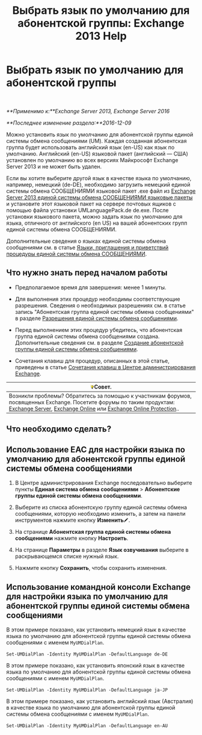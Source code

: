 ﻿---
title: 'Выбрать язык по умолчанию для абонентской группы: Exchange 2013 Help'
TOCTitle: Выбрать язык по умолчанию для абонентской группы
ms:assetid: 7a1d2e7e-4053-40af-9ec1-ec714df12ad4
ms:mtpsurl: https://technet.microsoft.com/ru-ru/library/Aa998914(v=EXCHG.150)
ms:contentKeyID: 50556447
ms.date: 05/22/2018
mtps_version: v=EXCHG.150
ms.translationtype: MT
---

# Выбрать язык по умолчанию для абонентской группы

 

_**Применимо к:**Exchange Server 2013, Exchange Server 2016_

_**Последнее изменение раздела:**2016-12-09_

Можно установить язык по умолчанию для абонентской группы единой системы обмена сообщениями (UM). Каждая созданная абонентская группа будет использовать английский язык (en-US) как язык по умолчанию. Английский (en-US) языковой пакет (английский — США) установлен по умолчанию во всех версиях Майкрософт Exchange Server 2013 и не может быть удален.

Если вы хотите выберите другой язык в качестве языка по умолчанию, например, немецкий (de-DE), необходимо загрузить немецкий единой системы обмена СООБЩЕНИЯМИ языковой пакет .exe файл из [Exchange Server 2013 единой системы обмена СООБЩЕНИЯМИ языковые пакеты](https://go.microsoft.com/fwlink/p/?linkid=266542) и установите этот языковой пакет на сервере почтовых ящиков с помощью файла установки UMLanguagePack.de de.exe. После установки языкового пакета, можно задать язык по умолчанию для языка, отличного от английского (en US) на вашей абонентских групп единой системы обмена СООБЩЕНИЯМИ.

Дополнительные сведения о языках единой системы обмена сообщениями см. в статье [Языки, приглашения и приветствий процедуры единой системы обмена СООБЩЕНИЯМИ](um-languages-prompts-and-greetings-procedures-exchange-2013-help.md).

## Что нужно знать перед началом работы

  - Предполагаемое время для завершения: менее 1 минуты.

  - Для выполнения этих процедур необходимы соответствующие разрешения. Сведения о необходимых разрешениях см. в статье запись "Абонентская группа единой системы обмена сообщениями" в разделе [Разрешения единой системы обмена сообщениями](unified-messaging-permissions-exchange-2013-help.md).

  - Перед выполнением этих процедур убедитесь, что абонентская группа единой системы обмена сообщениями создана. Дополнительные сведения см. в разделе [Создание абонентской группы единой системы обмена сообщениями](create-a-um-dial-plan-exchange-2013-help.md).

  - Сочетания клавиш для процедур, описанных в этой статье, приведены в статье [Сочетания клавиш в Центре администрирования Exchange](keyboard-shortcuts-in-the-exchange-admin-center-exchange-online-protection-help.md).

<table>
<thead>
<tr class="header">
<th><img src="images/Bb124558.tip(EXCHG.150).gif" title="Совет" alt="Совет" />Совет.</th>
</tr>
</thead>
<tbody>
<tr class="odd">
<td>Возникли проблемы? Обратитесь за помощью к участникам форумов, посвященных Exchange. Посетите форумы по таким продуктам: <a href="https://go.microsoft.com/fwlink/p/?linkid=60612">Exchange Server</a>, <a href="https://go.microsoft.com/fwlink/p/?linkid=267542">Exchange Online</a> или <a href="https://go.microsoft.com/fwlink/p/?linkid=285351">Exchange Online Protection</a>..</td>
</tr>
</tbody>
</table>


## Что необходимо сделать?

## Использование EAC для настройки языка по умолчанию для абонентской группы единой системы обмена сообщениями

1.  В Центре администрирования Exchange последовательно выберите пункты **Единая система обмена сообщениями** \> **Абонентские группы единой системы обмена сообщениями**.

2.  Выберите из списка абонентскую группу единой системы обмена сообщениями, которую необходимо изменить, а затем на панели инструментов нажмите кнопку **Изменить**![Значок редактирования](images/Bb124582.6f53ccb2-1f13-4c02-bea0-30690e6ea71d(EXCHG.150).gif "Значок редактирования").

3.  На странице **Абонентская группа единой системы обмена сообщениями** нажмите кнопку **Настроить**.

4.  На странице **Параметры** в разделе **Язык озвучивания** выберите в раскрывающемся списке нужный язык.

5.  Нажмите кнопку **Сохранить**, чтобы сохранить изменения.

## Использование командной консоли Exchange для настройки языка по умолчанию для абонентской группы единой системы обмена сообщениями

В этом примере показано, как установить немецкий язык в качестве языка по умолчанию для абонентской группы единой системы обмена сообщениями с именем `MyUMDialPlan`.

    Set-UMDialPlan -Identity MyUMDialPlan -DefaultLanguage de-DE

В этом примере показано, как установить японский язык в качестве языка по умолчанию для абонентской группы единой системы обмена сообщениями с именем `MyUMDialPlan`.

    Set-UMDialPlan -Identity MyUMDialPlan -DefaultLanguage ja-JP

В этом примере показано, как установить английский язык (Австралия) в качестве языка по умолчанию для абонентской группы единой системы обмена сообщениями с именем `MyUMDialPlan`.

    Set-UMDialPlan -Identity MyUMDialPlan -DefaultLanguage en-AU

